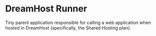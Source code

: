 # DreamHost Runner
Tiny parent application responsible for calling a web application when hosted in DreamHost (specifically, the Shared Hosting plan).     
